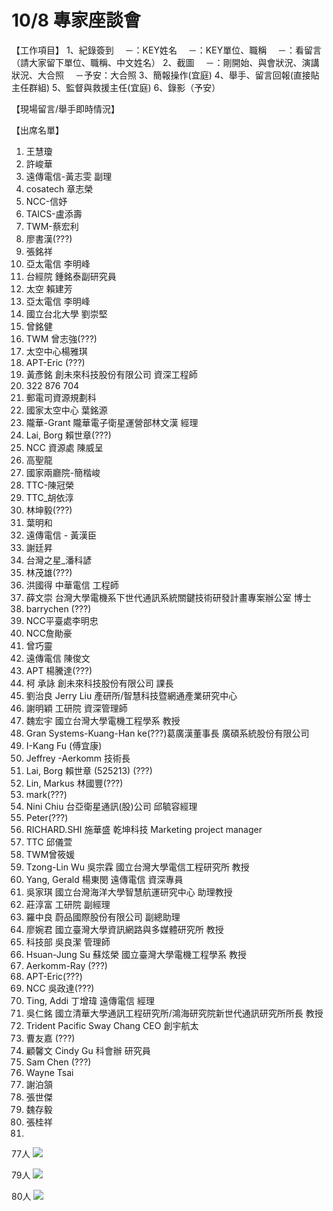 # 10/8 專家座談會
【工作項目】
1、紀錄簽到
　－：KEY姓名
　－：KEY單位、職稱
　－：看留言（請大家留下單位、職稱、中文姓名）
2、截圖
　－：剛開始、與會狀況、演講狀況、大合照
　－予安：大合照
3、簡報操作(宜庭)
4、舉手、留言回報(直接貼主任群組)
5、監督與救援主任(宜庭)
6、錄影（予安）

【現場留言/舉手即時情況】

【出席名單】
1. 王慧瓊
2. 許峻華
3. 遠傳電信-黃志雯 副理
4. cosatech 章志榮
5. NCC-信妤
6. TAICS-盧添壽
7. TWM-蔡宏利
8. 廖書漢(???)
9. 張銘祥
10. 亞太電信 李明峰
11. 台經院 鍾銘泰副研究員
12. 太空 賴建芳
13. 亞太電信 李明峰
14. 國立台北大學 劉崇堅
15. 曾銘健
16. TWM 曾志強(???)
17. 太空中心楊雅琪
18. APT-Eric (???)
19. 黃彥銘 創未來科技股份有限公司 資深工程師
20. 322 876 704
21. 郵電司資源規劃科
22. 國家太空中心 葉銘源
23. 隴華-Grant 隴華電子衛星運營部林文漢 經理
24. Lai, Borg 賴世章(???)
25. NCC 資源處 陳威呈
26. 高聖龍
27. 國家兩廳院-簡楷峻
28. TTC-陳冠榮
29. TTC_胡依淳
30. 林坤毅(???)
31. 葉明和
32. 遠傳電信 - 黃漢臣
33. 謝廷昇
34. 台灣之星_潘科諺
35. 林茂雄(???)
36. 洪國得 中華電信 工程師
37. 薛文崇 台灣大學電機系下世代通訊系統關鍵技術研發計畫專案辦公室 博士
38. barrychen (???)
39. NCC平臺處李明忠
40. NCC詹勛豪
41. 曾巧靈
42. 遠傳電信 陳俊文
43. APT 楊騰達(???)
44. 柯 承詠 創未來科技股份有限公司 課長
46. 劉治良 Jerry Liu 產研所/智慧科技暨網通產業研究中心
47. 謝明穎 工研院 資深管理師
48. 魏宏宇 國立台灣大學電機工程學系 教授
49. Gran Systems-Kuang-Han ke(???)葛廣漢董事長 廣碩系統股份有限公司
50. I-Kang Fu (傅宜康)
51. Jeffrey -Aerkomm 技術長
52. Lai, Borg 賴世章 (525213) (???)
53. Lin, Markus 林國豐(???)
54. mark(???)
55. Nini Chiu 台亞衛星通訊(股)公司 邱毓容經理
56. Peter(???)
57. RICHARD.SHI 施華盛 乾坤科技 Marketing project manager
58. TTC 邱儀萱
59. TWM曾筱媛
60. Tzong-Lin Wu 吳宗霖 國立台灣大學電信工程研究所 教授
61. Yang, Gerald 楊東閔 遠傳電信 資深專員
62. 吳家琪 國立台灣海洋大學智慧航運研究中心 助理教授 
63. 莊淳富 工研院 副經理
64. 羅中良 蔚品國際股份有限公司 副總助理
65. 廖婉君 國立臺灣大學資訊網路與多媒體研究所 教授
66. 科技部 吳良潔 管理師
67. Hsuan-Jung Su 蘇炫榮 國立臺灣大學電機工程學系 教授
68. Aerkomm-Ray (???)
69. APT-Eric(???) 
70. NCC 吳政達(???)
71. Ting, Addi 丁增瑋 遠傳電信 經理
72. 吳仁銘 國立清華大學通訊工程研究所/鴻海研究院新世代通訊研究所所長 教授
73. Trident Pacific Sway Chang CEO 創宇航太
74. 曹友嘉 (???)
75. 顧馨文 Cindy Gu 科會辦 研究員
76. Sam Chen (???)
77. Wayne Tsai 
78. 謝泊頷
79. 張世傑
80. 魏存毅
81. 張桂祥
82. 

77人
![](https://s3-ap-northeast-1.amazonaws.com/g0v-hackmd-images/uploads/upload_b95aec35df6d47fde079f7572c31f188.png)

79人
![](https://s3-ap-northeast-1.amazonaws.com/g0v-hackmd-images/uploads/upload_b57e4a6295725ed978eef295a83a33b0.png)

80人
![](https://s3-ap-northeast-1.amazonaws.com/g0v-hackmd-images/uploads/upload_4e6c3962c24bbfc9166612e65f253171.png)


